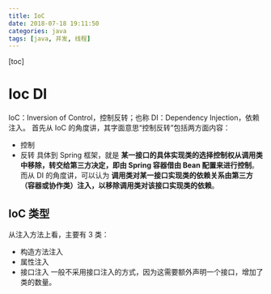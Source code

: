 ```yaml
---
title: IoC
date: 2018-07-18 19:11:50
categories: java
tags: [java, 并发, 线程]
---
```

[toc]
# Ioc DI
IoC：Inversion of Control，控制反转；也称 DI：Dependency Injection，依赖注入。
首先从 IoC 的角度讲，其字面意思“控制反转”包括两方面内容：
* 控制
* 反转
具体到 Spring 框架，就是 **某一接口的具体实现类的选择控制权从调用类中移除，转交给第三方决定，即由 Spring 容器借由 Bean 配置来进行控制**。
而从 DI 的角度讲，可以认为 **调用类对某一接口实现类的依赖关系由第三方（容器或协作类）注入，以移除调用类对该接口实现类的依赖**。

## IoC 类型
从注入方法上看，主要有 3 类：
* 构造方法注入
* 属性注入
* 接口注入
一般不采用接口注入的方式，因为这需要额外声明一个接口，增加了类的数量。
